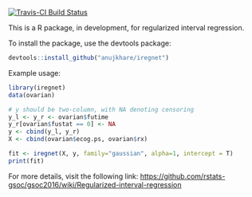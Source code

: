 [![Travis-CI Build Status](https://travis-ci.org/anujkhare/iregnet.svg?branch=master)](https://travis-ci.org/anujkhare/iregnet)

This is a R package, in development, for regularized interval regression.

To install the package, use the devtools package:
```R
devtools::install_github("anujkhare/iregnet")
```

Example usage:
```R
library(iregnet)
data(ovarian)

# y should be two-column, with NA denoting censoring
y_l <- y_r <- ovarian$futime
y_r[ovarian$fustat == 0] <- NA
y <- cbind(y_l, y_r)
X <- cbind(ovarian$ecog.ps, ovarian$rx)

fit <- iregnet(X, y, family="gaussian", alpha=1, intercept = T)
print(fit)
```

For more details, visit the following link:
https://github.com/rstats-gsoc/gsoc2016/wiki/Regularized-interval-regression

